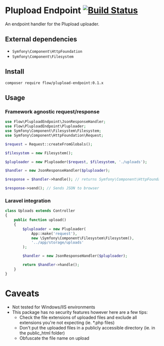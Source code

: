 Plupload Endpoint [![Build Status](https://travis-ci.org/FlowCommunications/PluploadEndpoint.svg?branch=master)](https://travis-ci.org/FlowCommunications/PluploadEndpoint)
=================

An endpoint handler for the Plupload uploader.

External dependencies
---------------------
- `Symfony\Component\HttpFoundation`
- `Symfony\Component\Filesystem`

Install
-------
```
composer require flow/plupload-endpoint:0.1.x
```

Usage
-----

### Framework agnostic request/response

```php
use Flow\PluploadEndpoint\JsonResponseHandler;
use Flow\PluploadEndpoint\Pluploader;
use Symfony\Component\Filesystem\Filesystem;
use Symfony\Component\HttpFoundation\Request;

$request = Request::createFromGlobals();

$filesystem = new Filesystem();

$pluploader = new Pluploader($request, $filesystem, './uploads');

$handler = new JsonResponseHandler($pluploader);

$response = $handler->handle(); // returns Symfony\Component\HttpFoundation\Response

$response->send(); // Sends JSON to browser
```

### Laravel integration
```php
class Uploads extends Controller
{
	public function upload()
	{
        $pluploader = new Pluploader(
            App::make('request'),
            new \Symfony\Component\Filesystem\Filesystem(),
            '../app/storage/uploads'
        );

		$handler = new JsonResponseHandler($pluploader);

		return $handler->handle();
	}
}
```

Caveats
=======
- Not tested for Windows/IIS environments
- This package has no security features however here are a few tips:
    - Check the file extensions of uploaded files and exclude all extensions you're not expecting (ie. *.php files)
    - Don't put the uploaded files in a publicly accessible directory (ie. in the public_html folder)
    - Obfuscate the file name on upload
